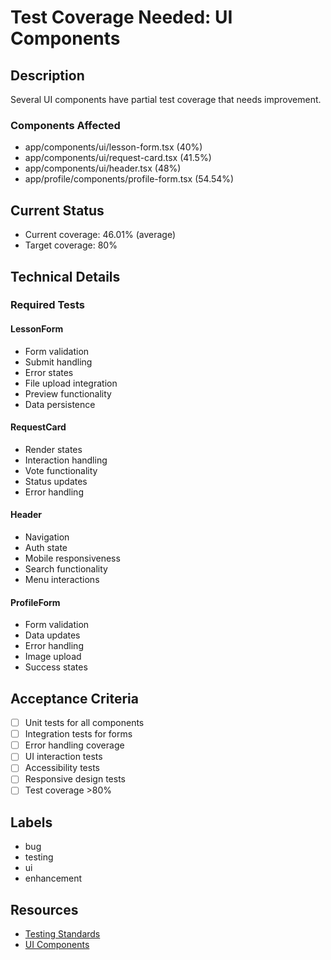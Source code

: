 # Test Coverage Needed: UI Components

## Description
Several UI components have partial test coverage that needs improvement.

### Components Affected
- app/components/ui/lesson-form.tsx (40%)
- app/components/ui/request-card.tsx (41.5%)
- app/components/ui/header.tsx (48%)
- app/profile/components/profile-form.tsx (54.54%)

## Current Status
- Current coverage: 46.01% (average)
- Target coverage: 80%

## Technical Details

### Required Tests

#### LessonForm
- Form validation
- Submit handling
- Error states
- File upload integration
- Preview functionality
- Data persistence

#### RequestCard
- Render states
- Interaction handling
- Vote functionality
- Status updates
- Error handling

#### Header
- Navigation
- Auth state
- Mobile responsiveness
- Search functionality
- Menu interactions

#### ProfileForm
- Form validation
- Data updates
- Error handling
- Image upload
- Success states

## Acceptance Criteria
- [ ] Unit tests for all components
- [ ] Integration tests for forms
- [ ] Error handling coverage
- [ ] UI interaction tests
- [ ] Accessibility tests
- [ ] Responsive design tests
- [ ] Test coverage >80%

## Labels
- bug
- testing
- ui
- enhancement

## Resources
- [Testing Standards](ai_docs/standards/testing.md)
- [UI Components](app/components/ui/)
